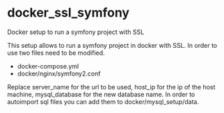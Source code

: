 # docker_ssl_symfony
Docker setup to run a symfony project with SSL

This setup allows to run a symfony project in docker with SSL. In order to use two files need to be modified.
- docker-compose.yml
- docker/nginx/symfony2.conf 

Replace server_name for the url to be used, host_ip for the ip of the host machine, mysql_database for the new database name. In order to autoimport sql files you can add them to docker/mysql_setup/data.
